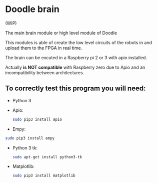 # Doodle brain

(WIP)

The main brain module or high level module of Doodle

This modules is able of create the low level circuits of the robots in and upload them to the FPGA in real time.

The brain can be excuted in a Raspberry pi 2 or 3 with apio installed.

Actually **is NOT compatible** with Raspberry zero due to Apio and an incompatibility between architectures.

## To correctly test this program you will need:

* Python 3

* Apio:

  ``` bash
  sudo pip3 install apio
  ```

* Empy:

 ``` bash
 sudo pip3 install empy
 ```
* Python 3 tk:

  ``` bash
  sudo apt-get install python3-tk
  ```

* Matplotlib:

  ``` bash
  sudo pip3 install matplotlib
  ```
